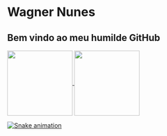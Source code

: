 # Wagner Nunes

## Bem vindo ao meu humilde GitHub

<div>
  <a href="https://github.com/wagnerbola2">
  <img align="center" height="150em" src="https://github-readme-stats.vercel.app/api/top-langs/?username=wagnerbola2&layout=compact&theme=dracula&line_height=40&hide=css"/>
  <img align="center" height="150em" src="https://github-readme-stats.vercel.app/api?username=wagnerbola2&show_icons=true&theme=dracula&include_all_commits=true&line_height=40&hide=css"/>
</div>

![Snake animation](https://github.com/wagnerbola2/wagnerbola2/blob/output/github-contribution-grid-snake.svg)

<!--
**wagnerbola2/wagnerbola2** is a ✨ _special_ ✨ repository because its `README.md` (this file) appears on your GitHub profile.

Here are some ideas to get you started:

- 🔭 I’m currently working on ...
- 🌱 I’m currently learning ...
- 👯 I’m looking to collaborate on ...
- 🤔 I’m looking for help with ...
- 💬 Ask me about ...
- 📫 How to reach me: ...
- 😄 Pronouns: ...
- ⚡ Fun fact: ...
-->
